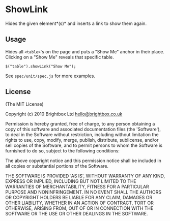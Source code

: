 
# ShowLink

Hides the given element*(s)* and inserts a link to show them again.

## Usage

Hides all `<table>`'s on the page and puts a "Show Me" anchor in their place. Clicking on a "Show Me" reveals that specific table.

	$("table").showLink("Show Me");

See `spec/unit/spec.js` for more examples.

## License 

(The MIT License)

Copyright (c) 2010 Brightbox Ltd <hello@brightbox.co.uk>

Permission is hereby granted, free of charge, to any person obtaining
a copy of this software and associated documentation files (the
'Software'), to deal in the Software without restriction, including
without limitation the rights to use, copy, modify, merge, publish,
distribute, sublicense, and/or sell copies of the Software, and to
permit persons to whom the Software is furnished to do so, subject to
the following conditions:

The above copyright notice and this permission notice shall be
included in all copies or substantial portions of the Software.

THE SOFTWARE IS PROVIDED 'AS IS', WITHOUT WARRANTY OF ANY KIND,
EXPRESS OR IMPLIED, INCLUDING BUT NOT LIMITED TO THE WARRANTIES OF
MERCHANTABILITY, FITNESS FOR A PARTICULAR PURPOSE AND NONINFRINGEMENT.
IN NO EVENT SHALL THE AUTHORS OR COPYRIGHT HOLDERS BE LIABLE FOR ANY
CLAIM, DAMAGES OR OTHER LIABILITY, WHETHER IN AN ACTION OF CONTRACT,
TORT OR OTHERWISE, ARISING FROM, OUT OF OR IN CONNECTION WITH THE
SOFTWARE OR THE USE OR OTHER DEALINGS IN THE SOFTWARE.